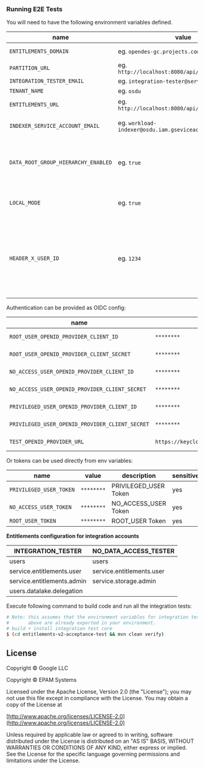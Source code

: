 ### Running E2E Tests

You will need to have the following environment variables defined.

| name                                | value                                              | description                                                                                                                                                                                                                                                               | sensitive? | source                                                       |
|-------------------------------------|----------------------------------------------------|---------------------------------------------------------------------------------------------------------------------------------------------------------------------------------------------------------------------------------------------------------------------------|------------|--------------------------------------------------------------|
| `ENTITLEMENTS_DOMAIN`               | eg. `opendes-gc.projects.com`                      | OSDU R2 entitlements domain to run tests under                                                                                                                                                                                                                            | no         | -                                                            |
| `PARTITION_URL`                     | eg. `http://localhost:8080/api/partition/v1/`      | Endpoint of partition service                                                                                                                                                                                                                                             | no         | -                                                            |
| `INTEGRATION_TESTER_EMAIL`          | eg. `integration-tester@service.local`             | Endpoint of storage service                                                                                                                                                                                                                                               | no         | -                                                            |
| `TENANT_NAME`                       | eg. `osdu`                                         | OSDU tenant used for testing                                                                                                                                                                                                                                              | no         | --                                                           |
| `ENTITLEMENTS_URL`                  | eg. `http://localhost:8080/api/entitlements/v2/`   | Endpoint of entitlements service                                                                                                                                                                                                                                          | no         | -                                                            |
| `INDEXER_SERVICE_ACCOUNT_EMAIL`     | eg. `workload-indexer@osdu.iam.gseviceaccount.com` | Indexer service account email with special privileges for data groups                                                                                                                                                                                                     | no         | -                                                            |
| `DATA_ROOT_GROUP_HIERARCHY_ENABLED` | eg. `true`                                         | Depending on the DISABLE_DATA_ROOT_GROUP HIERARCHY feature flag in Partition info, this flag controls whenever data.root groups get access to all data groups.                                                                                                            | no         | -                                                            |
| `LOCAL_MODE`                        | eg. `true`                                         | Enable local mode for testing/debugging on below HEADER_X_USER_ID request. <b>It is optional.</b>                                                                                                                                                                         | no         | -                                                            |
| `HEADER_X_USER_ID`                  | eg. `1234`                                         | Injected at the Istio gateway using the user id from the JWT. Entitlements service requires an x-user-id header to get the user groups. Custom HTTP header that can be used to pass user identification information between the client and server. <b>It is optional.</b> | no         | -                                                            |
Authentication can be provided as OIDC config:

| name                                            | value                                   | description                   | sensitive? | source |
|-------------------------------------------------|-----------------------------------------|-------------------------------|------------|--------|
| `ROOT_USER_OPENID_PROVIDER_CLIENT_ID`           | `********`                              | ROOT_USER Client Id           | yes        | -      |
| `ROOT_USER_OPENID_PROVIDER_CLIENT_SECRET`       | `********`                              | ROOT_USER Client secret       | yes        | -      |
| `NO_ACCESS_USER_OPENID_PROVIDER_CLIENT_ID`      | `********`                              | NO_ACCESS_USER Client Id      | yes        | -      |
| `NO_ACCESS_USER_OPENID_PROVIDER_CLIENT_SECRET`  | `********`                              | NO_ACCESS_USER Client secret  | yes        | -      |
| `PRIVILEGED_USER_OPENID_PROVIDER_CLIENT_ID`     | `********`                              | PRIVILEGED_USER Client Id     | yes        | -      |
| `PRIVILEGED_USER_OPENID_PROVIDER_CLIENT_SECRET` | `********`                              | PRIVILEGED_USER Client secret | yes        | -      |
| `TEST_OPENID_PROVIDER_URL`                      | `https://keycloak.com/auth/realms/osdu` | OpenID provider url           | yes        | -      |

Or tokens can be used directly from env variables:

| name                    | value      | description           | sensitive? | source |
|-------------------------|------------|-----------------------|------------|--------|
| `PRIVILEGED_USER_TOKEN` | `********` | PRIVILEGED_USER Token | yes        | -      |
| `NO_ACCESS_USER_TOKEN`  | `********` | NO_ACCESS_USER Token  | yes        | -      |
| `ROOT_USER_TOKEN`       | `********` | ROOT_USER Token       | yes        | -      |



**Entitlements configuration for integration accounts**

| INTEGRATION_TESTER         | NO_DATA_ACCESS_TESTER     |
|----------------------------|---------------------------|
| users                      | users                     |
| service.entitlements.user  | service.entitlements.user | 
| service.entitlements.admin | service.storage.admin     |
| users.datalake.delegation  |                           |                           


Execute following command to build code and run all the integration tests:

 ```bash
 # Note: this assumes that the environment variables for integration tests as outlined
 #       above are already exported in your environment.
 # build + install integration test core
 $ (cd entitlements-v2-acceptance-test && mvn clean verify)
 ```

## License

Copyright © Google LLC

Copyright © EPAM Systems

Licensed under the Apache License, Version 2.0 (the "License");
you may not use this file except in compliance with the License.
You may obtain a copy of the License at

[http://www.apache.org/licenses/LICENSE-2.0](http://www.apache.org/licenses/LICENSE-2.0)

Unless required by applicable law or agreed to in writing, software
distributed under the License is distributed on an "AS IS" BASIS,
WITHOUT WARRANTIES OR CONDITIONS OF ANY KIND, either express or implied.
See the License for the specific language governing permissions and
limitations under the License.
